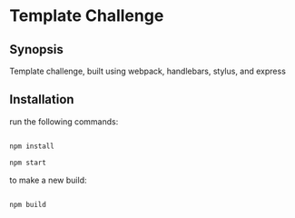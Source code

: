 # Template Challenge

## Synopsis

Template challenge, built using webpack, handlebars, stylus, and express 

## Installation

run the following commands:

```javascript

npm install 

npm start

```
to make a new build:

```javascript

npm build

```

